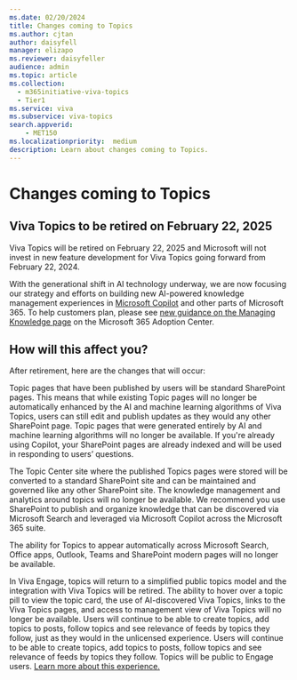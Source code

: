 ```yaml
---
ms.date: 02/20/2024
title: Changes coming to Topics
ms.author: cjtan
author: daisyfell
manager: elizapo
ms.reviewer: daisyfeller
audience: admin
ms.topic: article
ms.collection:
  - m365initiative-viva-topics
  - Tier1
ms.service: viva
ms.subservice: viva-topics 
search.appverid:
    - MET150  
ms.localizationpriority:  medium
description: Learn about changes coming to Topics.
---
```


# Changes coming to Topics

## Viva Topics to be retired on February 22, 2025

Viva Topics will be retired on February 22, 2025 and Microsoft will not invest in new feature development for Viva Topics going forward from February 22, 2024.

With the generational shift in AI technology underway, we are now focusing our strategy and efforts on building new AI-powered knowledge management experiences in [Microsoft Copilot](https://www.microsoft.com/microsoft-365/enterprise/copilot-for-microsoft-365) and other parts of Microsoft 365.  To help customers plan, please see [new guidance on the Managing Knowledge page](https://aka.ms/M365KnowledgeManagement) on the Microsoft 365 Adoption Center.

## How will this affect you?

After retirement, here are the changes that will occur:

Topic pages that have been published by users will be standard SharePoint pages. This means that while existing Topic pages will no longer be automatically enhanced by the AI and machine learning algorithms of Viva Topics, users can still edit and publish updates as they would any other SharePoint page.  Topic pages that were generated entirely by AI and machine learning algorithms will no longer be available. If you're already using Copilot, your SharePoint pages are already indexed and will be used in responding to users’ questions.

The Topic Center site where the published Topics pages were stored will be converted to a standard SharePoint site and can be maintained and governed like any other SharePoint site. The knowledge management and analytics around topics will no longer be available. We recommend you use SharePoint to publish and organize knowledge that can be discovered via Microsoft Search and leveraged via Microsoft Copilot across the Microsoft 365 suite.

The ability for Topics to appear automatically across Microsoft Search, Office apps, Outlook, Teams and SharePoint modern pages will no longer be available.

In Viva Engage, topics will return to a simplified public topics model and the integration with Viva Topics will be retired. The ability to hover over a topic pill to view the topic card, the use of AI-discovered Viva Topics, links to the Viva Topics pages, and access to management view of Viva Topics will no longer be available.  Users will continue to be able to create topics, add topics to posts, follow topics and see relevance of feeds by topics they follow, just as they would in the unlicensed experience. Users will continue to be able to create topics, add topics to posts, follow topics and see relevance of feeds by topics they follow. Topics will be public to Engage users. [Learn more about this experience.](https://support.microsoft.com/office/use-topics-and-hashtags-in-viva-engage-98c0a0bb-aad0-45d3-88f1-4f6d12bb1772)

